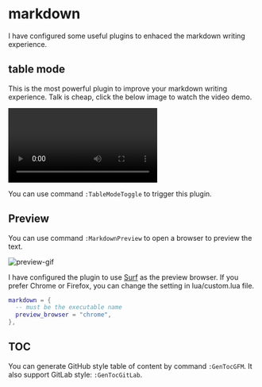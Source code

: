 # markdown

I have configured some useful plugins to enhaced the markdown writing
experience.

## table mode

This is the most powerful plugin to improve your markdown writing experience.
Talk is cheap, click the below image to watch the video demo.

<video src="https://user-images.githubusercontent.com/30021675/151665473-d8527c7f-fc2a-415a-9878-e39927c49fc8.mp4" controls>
</video>

You can use command `:TableModeToggle` to trigger this plugin.

## Preview

You can use command `:MarkdownPreview` to open a browser to preview the
text.

![preview-gif](https://user-images.githubusercontent.com/5492542/47603494-28e90000-da1f-11e8-9079-30646e551e7a.gif)

I have configured the plugin to use [Surf](https://surf.suckless.org/) as the
preview browser. If you prefer Chrome or Firefox, you can change the setting
in lua/custom.lua file.

```lua
markdown = {
  -- must be the executable name
  preview_browser = "chrome",
},
```

## TOC

You can generate GitHub style table of content by command `:GenTocGFM`.
It also support GitLab style: `:GenTocGitLab`.
